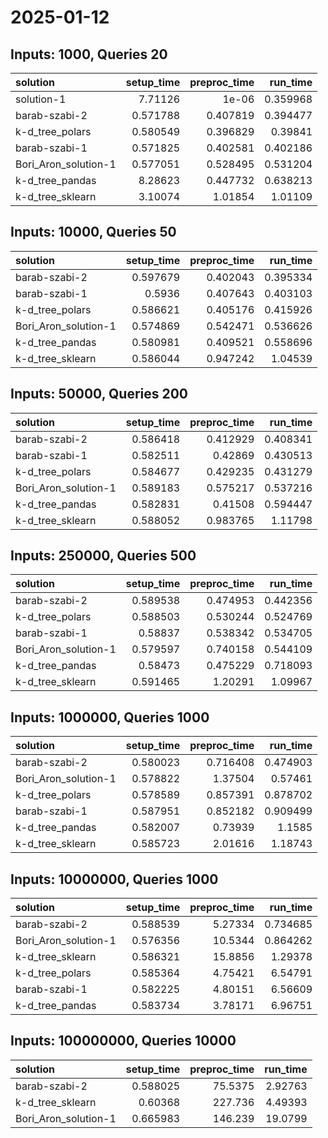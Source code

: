 # 2025-01-12

## Inputs: 1000, Queries 20

| solution             |   setup_time |   preproc_time |   run_time |
|:---------------------|-------------:|---------------:|-----------:|
| solution-1           |     7.71126  |       1e-06    |   0.359968 |
| barab-szabi-2        |     0.571788 |       0.407819 |   0.394477 |
| k-d_tree_polars      |     0.580549 |       0.396829 |   0.39841  |
| barab-szabi-1        |     0.571825 |       0.402581 |   0.402186 |
| Bori_Aron_solution-1 |     0.577051 |       0.528495 |   0.531204 |
| k-d_tree_pandas      |     8.28623  |       0.447732 |   0.638213 |
| k-d_tree_sklearn     |     3.10074  |       1.01854  |   1.01109  |

## Inputs: 10000, Queries 50

| solution             |   setup_time |   preproc_time |   run_time |
|:---------------------|-------------:|---------------:|-----------:|
| barab-szabi-2        |     0.597679 |       0.402043 |   0.395334 |
| barab-szabi-1        |     0.5936   |       0.407643 |   0.403103 |
| k-d_tree_polars      |     0.586621 |       0.405176 |   0.415926 |
| Bori_Aron_solution-1 |     0.574869 |       0.542471 |   0.536626 |
| k-d_tree_pandas      |     0.580981 |       0.409521 |   0.558696 |
| k-d_tree_sklearn     |     0.586044 |       0.947242 |   1.04539  |

## Inputs: 50000, Queries 200

| solution             |   setup_time |   preproc_time |   run_time |
|:---------------------|-------------:|---------------:|-----------:|
| barab-szabi-2        |     0.586418 |       0.412929 |   0.408341 |
| barab-szabi-1        |     0.582511 |       0.42869  |   0.430513 |
| k-d_tree_polars      |     0.584677 |       0.429235 |   0.431279 |
| Bori_Aron_solution-1 |     0.589183 |       0.575217 |   0.537216 |
| k-d_tree_pandas      |     0.582831 |       0.41508  |   0.594447 |
| k-d_tree_sklearn     |     0.588052 |       0.983765 |   1.11798  |

## Inputs: 250000, Queries 500

| solution             |   setup_time |   preproc_time |   run_time |
|:---------------------|-------------:|---------------:|-----------:|
| barab-szabi-2        |     0.589538 |       0.474953 |   0.442356 |
| k-d_tree_polars      |     0.588503 |       0.530244 |   0.524769 |
| barab-szabi-1        |     0.58837  |       0.538342 |   0.534705 |
| Bori_Aron_solution-1 |     0.579597 |       0.740158 |   0.544109 |
| k-d_tree_pandas      |     0.58473  |       0.475229 |   0.718093 |
| k-d_tree_sklearn     |     0.591465 |       1.20291  |   1.09967  |

## Inputs: 1000000, Queries 1000

| solution             |   setup_time |   preproc_time |   run_time |
|:---------------------|-------------:|---------------:|-----------:|
| barab-szabi-2        |     0.580023 |       0.716408 |   0.474903 |
| Bori_Aron_solution-1 |     0.578822 |       1.37504  |   0.57461  |
| k-d_tree_polars      |     0.578589 |       0.857391 |   0.878702 |
| barab-szabi-1        |     0.587951 |       0.852182 |   0.909499 |
| k-d_tree_pandas      |     0.582007 |       0.73939  |   1.1585   |
| k-d_tree_sklearn     |     0.585723 |       2.01616  |   1.18743  |

## Inputs: 10000000, Queries 1000

| solution             |   setup_time |   preproc_time |   run_time |
|:---------------------|-------------:|---------------:|-----------:|
| barab-szabi-2        |     0.588539 |        5.27334 |   0.734685 |
| Bori_Aron_solution-1 |     0.576356 |       10.5344  |   0.864262 |
| k-d_tree_sklearn     |     0.586321 |       15.8856  |   1.29378  |
| k-d_tree_polars      |     0.585364 |        4.75421 |   6.54791  |
| barab-szabi-1        |     0.582225 |        4.80151 |   6.56609  |
| k-d_tree_pandas      |     0.583734 |        3.78171 |   6.96751  |

## Inputs: 100000000, Queries 10000

| solution             |   setup_time |   preproc_time |   run_time |
|:---------------------|-------------:|---------------:|-----------:|
| barab-szabi-2        |     0.588025 |        75.5375 |    2.92763 |
| k-d_tree_sklearn     |     0.60368  |       227.736  |    4.49393 |
| Bori_Aron_solution-1 |     0.665983 |       146.239  |   19.0799  |